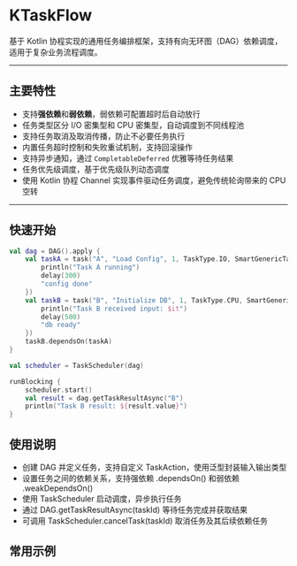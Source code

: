 # KTaskFlow

基于 Kotlin 协程实现的通用任务编排框架，支持有向无环图（DAG）依赖调度，适用于复杂业务流程调度。

---

## 主要特性

- 支持**强依赖**和**弱依赖**，弱依赖可配置超时后自动放行
- 任务类型区分 I/O 密集型和 CPU 密集型，自动调度到不同线程池
- 支持任务取消及取消传播，防止不必要任务执行
- 内置任务超时控制和失败重试机制，支持回滚操作
- 支持异步通知，通过 `CompletableDeferred` 优雅等待任务结果
- 任务优先级调度，基于优先级队列动态调度
- 使用 Kotlin 协程 Channel 实现事件驱动任务调度，避免传统轮询带来的 CPU 空转

---

## 快速开始

```kotlin
val dag = DAG().apply {
    val taskA = task("A", "Load Config", 1, TaskType.IO, SmartGenericTaskAction<Unit, String> {
        println("Task A running")
        delay(300)
        "config done"
    })
    val taskB = task("B", "Initialize DB", 1, TaskType.CPU, SmartGenericTaskAction<String, String> {
        println("Task B received input: $it")
        delay(500)
        "db ready"
    })
    taskB.dependsOn(taskA)
}

val scheduler = TaskScheduler(dag)

runBlocking {
    scheduler.start()
    val result = dag.getTaskResultAsync("B")
    println("Task B result: ${result.value}")
}
```

## 使用说明
* 创建 DAG 并定义任务，支持自定义 TaskAction，使用泛型封装输入输出类型
* 设置任务之间的依赖关系，支持强依赖 .dependsOn() 和弱依赖 .weakDependsOn()
* 使用 TaskScheduler 启动调度，异步执行任务
* 通过 DAG.getTaskResultAsync(taskId) 等待任务完成并获取结果
* 可调用 TaskScheduler.cancelTask(taskId) 取消任务及其后续依赖任务


## 常用示例